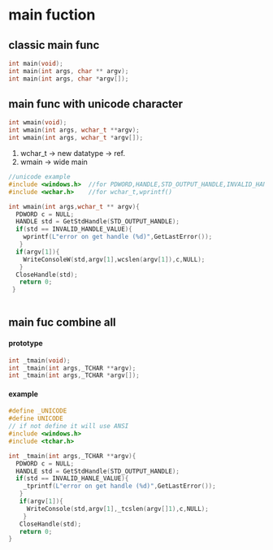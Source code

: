 # main fuction


## classic main func

```c
int main(void);
int main(int args, char ** argv);
int main(int args, char *argv[]);

```
## main func with unicode character

```c
int wmain(void);
int wmain(int args, wchar_t **argv);
int wmain(int args, wchar_t *argv[]);
```
1. wchar_t -> new datatype -> ref.
2. wmain -> wide main
```c
//unicode example
#include <windows.h>  //for PDWORD,HANDLE,STD_OUTPUT_HANDLE,INVALID_HANDLE_VALUE,GetStdHandle(),GetLastError(),WriteConsoleW(),CloseHandle()
#include <wchar.h>    //for wchar_t,wprintf() 

int wmain(int args,wchar_t ** argv){
  PDWORD c = NULL;
  HANDLE std = GetStdHandle(STD_OUTPUT_HANDLE);
  if(std == INVALID_HANDLE_VALUE){
    wprintf(L"error on get handle (%d)",GetLastError());
   }
  if(argv[1]){
    WriteConsoleW(std,argv[1],wcslen(argv[1]),c,NULL);
   }
  CloseHandle(std);
   return 0;
 }
  
```
## main fuc combine all
#### prototype
```c
int _tmain(void);
int _tmain(int args,_TCHAR **argv);
int _tmain(int args,_TCHAR *argv[]);
```
#### example
```c
#define _UNICODE
#define UNICODE
// if not define it will use ANSI
#include <windows.h>
#include <tchar.h>

int _tmain(int args,_TCHAR **argv){
  PDWORD c = NULL;
  HANDLE std = GetStdHandle(STD_OUTPUT_HANDLE);
  if(std == INVALID_HANLE_VALUE){
    _tprintf(L"error on get handle (%d)",GetLastError());
   }
   if(argv[1]){
     WriteConsole(std,argv[1],_tcslen(argv[]1),c,NULL);
    }
   CloseHandle(std);
   return 0;
}
```
